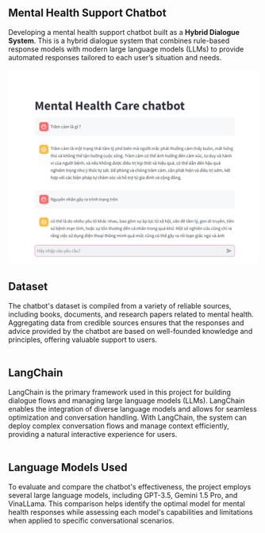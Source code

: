 ## **Mental Health Support Chatbot**

Developing a mental health support chatbot built as a **Hybrid Dialogue System**. This is a hybrid dialogue system that combines rule-based response models with modern large language models (LLMs) to provide automated responses tailored to each user’s situation and needs.
<br/><br/>
![My Photo](./Chatbot_resfes.jpg)
## **Dataset**

The chatbot's dataset is compiled from a variety of reliable sources, including books, documents, and research papers related to mental health. Aggregating data from credible sources ensures that the responses and advice provided by the chatbot are based on well-founded knowledge and principles, offering valuable support to users.
<br/><br/>
## **LangChain**

LangChain is the primary framework used in this project for building dialogue flows and managing large language models (LLMs). LangChain enables the integration of diverse language models and allows for seamless optimization and conversation handling. With LangChain, the system can deploy complex conversation flows and manage context efficiently, providing a natural interactive experience for users.
<br/><br/>
## **Language Models Used**

To evaluate and compare the chatbot's effectiveness, the project employs several large language models, including GPT-3.5, Gemini 1.5 Pro, and VinaLLama. This comparison helps identify the optimal model for mental health responses while assessing each model's capabilities and limitations when applied to specific conversational scenarios.

